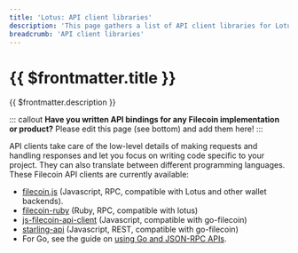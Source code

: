 ```yaml
---
title: 'Lotus: API client libraries'
description: 'This page gathers a list of API client libraries for Lotus that can be used to facilitate integrations against nodes and miners.'
breadcrumb: 'API client libraries'
---
```


# {{ $frontmatter.title }}

{{ $frontmatter.description }}

::: callout
**Have you written API bindings for any Filecoin implementation or product?** Please edit this page (see bottom) and add them here!
:::

API clients take care of the low-level details of making requests and handling responses and let you focus on writing code specific to your project. They can also translate between different programming languages. These Filecoin API clients are currently available:

- [filecoin.js](https://github.com/filecoin-shipyard/filecoin.js) (Javascript, RPC, compatible with Lotus and other wallet backends).
- [filecoin-ruby](https://github.com/subvisual/filecoin-ruby) (Ruby, RPC, compatible with lotus)
- [js-filecoin-api-client](https://github.com/filecoin-shipyard/js-filecoin-api-client) (Javascript, compatible with go-filecoin)
- [starling-api](https://github.com/smalldata-industries/starling-api) (Javascript, REST, compatible with go-filecoin)
- For Go, see the guide on [using Go and JSON-RPC APIs](go-json-rpc.md).

